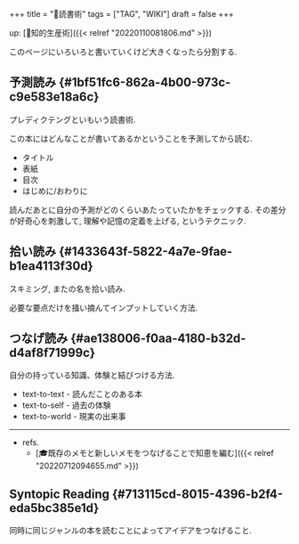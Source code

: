 +++
title = "📝読書術"
tags = ["TAG", "WIKI"]
draft = false
+++

up: [📁知的生産術]({{< relref "20220110081806.md" >}})

このページにいろいろと書いていくけど大きくなったら分割する.


## 予測読み {#1bf51fc6-862a-4b00-973c-c9e583e18a6c}

プレディクテングといもいう読書術.

この本にはどんなことが書いてあるかということを予測してから読む.

-   タイトル
-   表紙
-   目次
-   はじめに/おわりに

読んだあとに自分の予測がどのくらいあたっていたかをチェックする. その差分が好奇心を刺激して, 理解や記憶の定着を上げる, というテクニック.


## 拾い読み {#1433643f-5822-4a7e-9fae-b1ea4113f30d}

スキミング, またの名を拾い読み.

必要な要点だけを掻い摘んてインプットしていく方法.


## つなげ読み {#ae138006-f0aa-4180-b32d-d4af8f71999c}

自分の持っている知識、体験と結びつける方法.

-   text-to-text - 読んだことのある本
-   text-to-self - 過去の体験
-   text-to-world - 現実の出来事

---

-   refs.
    -   [🎓既存のメモと新しいメモをつなげることで知恵を編む]({{< relref "20220712094655.md" >}})


## Syntopic Reading {#713115cd-8015-4396-b2f4-eda5bc385e1d}

同時に同じジャンルの本を読むことによってアイデアをつなげること.
